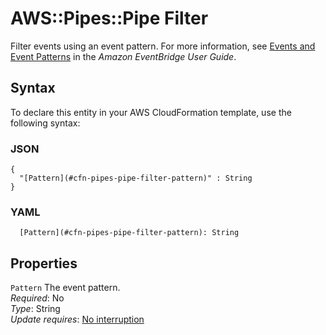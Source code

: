 # AWS::Pipes::Pipe Filter<a name="aws-properties-pipes-pipe-filter"></a>

Filter events using an event pattern\. For more information, see [Events and Event Patterns](https://docs.aws.amazon.com/eventbridge/latest/userguide/eventbridge-and-event-patterns.html) in the _Amazon EventBridge User Guide_\.

## Syntax<a name="aws-properties-pipes-pipe-filter-syntax"></a>

To declare this entity in your AWS CloudFormation template, use the following syntax:

### JSON<a name="aws-properties-pipes-pipe-filter-syntax.json"></a>

```
{
  "[Pattern](#cfn-pipes-pipe-filter-pattern)" : String
}
```

### YAML<a name="aws-properties-pipes-pipe-filter-syntax.yaml"></a>

```
  [Pattern](#cfn-pipes-pipe-filter-pattern): String
```

## Properties<a name="aws-properties-pipes-pipe-filter-properties"></a>

`Pattern` <a name="cfn-pipes-pipe-filter-pattern"></a>
The event pattern\.  
_Required_: No  
_Type_: String  
_Update requires_: [No interruption](https://docs.aws.amazon.com/AWSCloudFormation/latest/UserGuide/using-cfn-updating-stacks-update-behaviors.html#update-no-interrupt)
